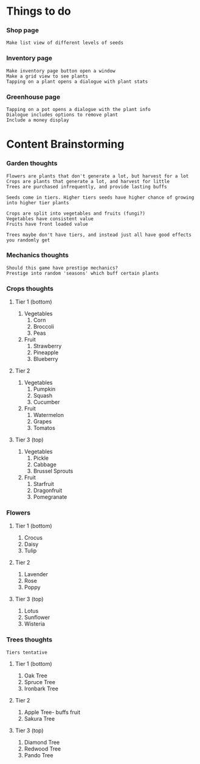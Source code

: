 # Things to do
### Shop page
    Make list view of different levels of seeds

### Inventory page
    Make inventory page button open a window
    Make a grid view to see plants
    Tapping on a plant opens a dialogue with plant stats

### Greenhouse page
    Tapping on a pot opens a dialogue with the plant info
    Dialogue includes options to remove plant 
    Include a money display 

# Content Brainstorming 
### Garden thoughts
    Flowers are plants that don't generate a lot, but harvest for a lot
    Crops are plants that generate a lot, and harvest for little
    Trees are purchased infrequently, and provide lasting buffs

    Seeds come in tiers. Higher tiers seeds have higher chance of growing into higher tier plants

    Crops are split into vegetables and fruits (fungi?)
    Vegetables have consistent value
    Fruits have front loaded value

    Trees maybe don't have tiers, and instead just all have good effects you randomly get

### Mechanics thoughts
    Should this game have prestige mechanics?
    Prestige into random 'seasons' which buff certain plants

### Crops thoughts
1. Tier 1 (bottom)
    1. Vegetables
        1. Corn 
        2. Broccoli
        3. Peas
    2. Fruit
        1. Strawberry
        2. Pineapple
        3. Blueberry

2. Tier 2
    1. Vegetables
        1. Pumpkin
        2. Squash
        3. Cucumber
    2. Fruit
        1. Watermelon
        2. Grapes
        3. Tomatos

3. Tier 3 (top)
    1. Vegetables
        1. Pickle
        2. Cabbage
        3. Brussel Sprouts
    2. Fruit
        1. Starfruit
        2. Dragonfruit
        3. Pomegranate

### Flowers
1. Tier 1 (bottom)
    1. Crocus
    2. Daisy
    3. Tulip

2. Tier 2
    1. Lavender
    2. Rose
    3. Poppy

3. Tier 3 (top)
    1. Lotus
    2. Sunflower
    3. Wisteria

### Trees thoughts
    Tiers tentative

1. Tier 1 (bottom)
    1. Oak Tree
    2. Spruce Tree
    3. Ironbark Tree

2. Tier 2
    1. Apple Tree- buffs fruit
    2. Sakura Tree

3. Tier 3 (top)
    1. Diamond Tree
    2. Redwood Tree
    3. Pando Tree